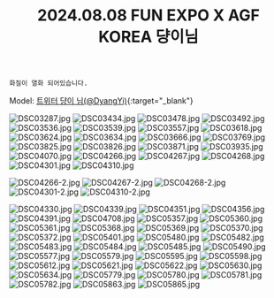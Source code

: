 ﻿---
title: 2024.08.08 FUN EXPO X AGF KOREA 댱이님
categories: [2024, 행사, 코스프레]
comments: false
thumbnail: /assets/img/2024/08-08/DSC03557.jpg
---

`화질이 열화 되어있습니다.`

Model: [트위터 댱이 님(@DyangYi)][댱이]{:target="_blank"}

[댱이]: https://x.com/DyangYi

![DSC03287.jpg](/assets/img/2024/08-08/DSC03287.jpg)
![DSC03434.jpg](/assets/img/2024/08-08/DSC03434.jpg)
![DSC03478.jpg](/assets/img/2024/08-08/DSC03478.jpg)
![DSC03492.jpg](/assets/img/2024/08-08/DSC03492.jpg)
![DSC03536.jpg](/assets/img/2024/08-08/DSC03536.jpg)
![DSC03539.jpg](/assets/img/2024/08-08/DSC03539.jpg)
![DSC03557.jpg](/assets/img/2024/08-08/DSC03557.jpg)
![DSC03618.jpg](/assets/img/2024/08-08/DSC03618.jpg)
![DSC03624.jpg](/assets/img/2024/08-08/DSC03624.jpg)
![DSC03634.jpg](/assets/img/2024/08-08/DSC03634.jpg)
![DSC03666.jpg](/assets/img/2024/08-08/DSC03666.jpg)
![DSC03769.jpg](/assets/img/2024/08-08/DSC03769.jpg)
![DSC03825.jpg](/assets/img/2024/08-08/DSC03825.jpg)
![DSC03826.jpg](/assets/img/2024/08-08/DSC03826.jpg)
![DSC03871.jpg](/assets/img/2024/08-08/DSC03871.jpg)
![DSC03935.jpg](/assets/img/2024/08-08/DSC03935.jpg)
![DSC04070.jpg](/assets/img/2024/08-08/DSC04070.jpg)
![DSC04266.jpg](/assets/img/2024/08-08/DSC04266.jpg)
![DSC04267.jpg](/assets/img/2024/08-08/DSC04267.jpg)
![DSC04268.jpg](/assets/img/2024/08-08/DSC04268.jpg)
![DSC04301.jpg](/assets/img/2024/08-08/DSC04301.jpg)
![DSC04310.jpg](/assets/img/2024/08-08/DSC04310.jpg)

![DSC04266-2.jpg](/assets/img/2024/08-08/DSC04266-2.jpg)
![DSC04267-2.jpg](/assets/img/2024/08-08/DSC04267-2.jpg)
![DSC04268-2.jpg](/assets/img/2024/08-08/DSC04268-2.jpg)
![DSC04301-2.jpg](/assets/img/2024/08-08/DSC04301-2.jpg)
![DSC04310-2.jpg](/assets/img/2024/08-08/DSC04310-2.jpg)

![DSC04330.jpg](/assets/img/2024/08-08/DSC04330.jpg)
![DSC04339.jpg](/assets/img/2024/08-08/DSC04339.jpg)
![DSC04351.jpg](/assets/img/2024/08-08/DSC04351.jpg)
![DSC04356.jpg](/assets/img/2024/08-08/DSC04356.jpg)
![DSC04391.jpg](/assets/img/2024/08-08/DSC04391.jpg)
![DSC04708.jpg](/assets/img/2024/08-08/DSC04708.jpg)
![DSC05357.jpg](/assets/img/2024/08-08/DSC05357.jpg)
![DSC05360.jpg](/assets/img/2024/08-08/DSC05360.jpg)
![DSC05361.jpg](/assets/img/2024/08-08/DSC05361.jpg)
![DSC05368.jpg](/assets/img/2024/08-08/DSC05368.jpg)
![DSC05369.jpg](/assets/img/2024/08-08/DSC05369.jpg)
![DSC05370.jpg](/assets/img/2024/08-08/DSC05370.jpg)
![DSC05372.jpg](/assets/img/2024/08-08/DSC05372.jpg)
![DSC05401.jpg](/assets/img/2024/08-08/DSC05401.jpg)
![DSC05480.jpg](/assets/img/2024/08-08/DSC05480.jpg)
![DSC05482.jpg](/assets/img/2024/08-08/DSC05482.jpg)
![DSC05483.jpg](/assets/img/2024/08-08/DSC05483.jpg)
![DSC05484.jpg](/assets/img/2024/08-08/DSC05484.jpg)
![DSC05485.jpg](/assets/img/2024/08-08/DSC05485.jpg)
![DSC05490.jpg](/assets/img/2024/08-08/DSC05490.jpg)
![DSC05577.jpg](/assets/img/2024/08-08/DSC05577.jpg)
![DSC05579.jpg](/assets/img/2024/08-08/DSC05579.jpg)
![DSC05595.jpg](/assets/img/2024/08-08/DSC05595.jpg)
![DSC05598.jpg](/assets/img/2024/08-08/DSC05598.jpg)
![DSC05612.jpg](/assets/img/2024/08-08/DSC05612.jpg)
![DSC05621.jpg](/assets/img/2024/08-08/DSC05621.jpg)
![DSC05622.jpg](/assets/img/2024/08-08/DSC05622.jpg)
![DSC05630.jpg](/assets/img/2024/08-08/DSC05630.jpg)
![DSC05634.jpg](/assets/img/2024/08-08/DSC05634.jpg)
![DSC05779.jpg](/assets/img/2024/08-08/DSC05779.jpg)
![DSC05780.jpg](/assets/img/2024/08-08/DSC05780.jpg)
![DSC05781.jpg](/assets/img/2024/08-08/DSC05781.jpg)
![DSC05782.jpg](/assets/img/2024/08-08/DSC05782.jpg)
![DSC05863.jpg](/assets/img/2024/08-08/DSC05863.jpg)
![DSC05865.jpg](/assets/img/2024/08-08/DSC05865.jpg)

<div class="hide" style="display:none;">
Agf 마스코트 샤야
　
@DyangYi
　
#cosplay #2024_08_08_FUN_EXPO_X_AGF_KOREA
</div>

<!-- 트위터에 올림 -->